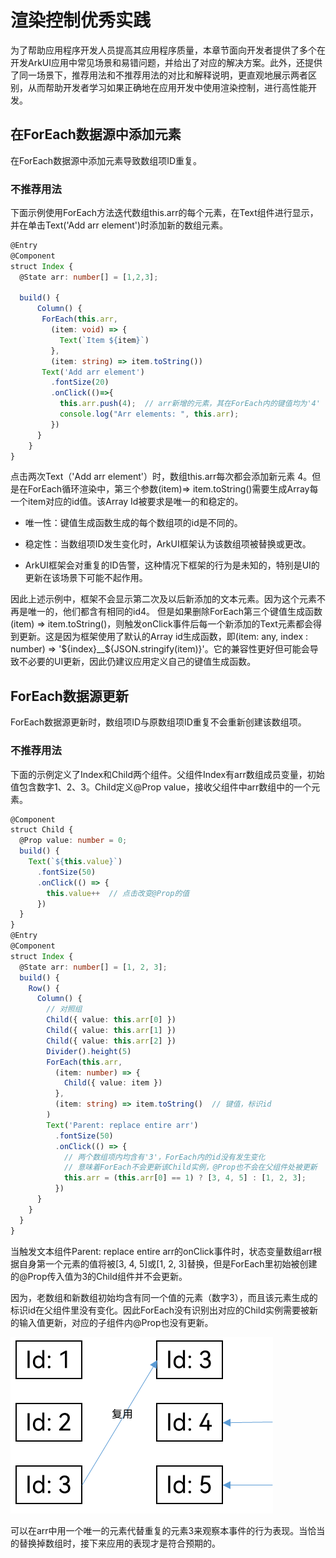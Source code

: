 # 渲染控制优秀实践


为了帮助应用程序开发人员提高其应用程序质量，本章节面向开发者提供了多个在开发ArkUI应用中常见场景和易错问题，并给出了对应的解决方案。此外，还提供了同一场景下，推荐用法和不推荐用法的对比和解释说明，更直观地展示两者区别，从而帮助开发者学习如果正确地在应用开发中使用渲染控制，进行高性能开发。


## 在ForEach数据源中添加元素

在ForEach数据源中添加元素导致数组项ID重复。


### 不推荐用法

  下面示例使用ForEach方法迭代数组this.arr的每个元素，在Text组件进行显示，并在单击Text('Add arr element')时添加新的数组元素。
  
```ts
@Entry
@Component
struct Index {
  @State arr: number[] = [1,2,3];

  build() {
      Column() {
       ForEach(this.arr,
         (item: void) => {
           Text(`Item ${item}`)
         },
         (item: string) => item.toString())
       Text('Add arr element')
         .fontSize(20)
         .onClick(()=>{
           this.arr.push(4);  // arr新增的元素，其在ForEach内的键值均为'4'
           console.log("Arr elements: ", this.arr);
         })
      }
    }
}
```

点击两次Text（'Add arr element'）时，数组this.arr每次都会添加新元素 4。但是在ForEach循环渲染中，第三个参数(item)=&gt; item.toString()需要生成Array每一个item对应的id值。该Array Id被要求是唯一的和稳定的。

- 唯一性：键值生成函数生成的每个数组项的id是不同的。

- 稳定性：当数组项ID发生变化时，ArkUI框架认为该数组项被替换或更改。

- ArkUI框架会对重复的ID告警，这种情况下框架的行为是未知的，特别是UI的更新在该场景下可能不起作用。

因此上述示例中，框架不会显示第二次及以后新添加的文本元素。因为这个元素不再是唯一的，他们都含有相同的id4。 但是如果删除ForEach第三个键值生成函数(item) =&gt; item.toString()，则触发onClick事件后每一个新添加的Text元素都会得到更新。这是因为框架使用了默认的Array id生成函数，即(item: any, index : number) =&gt; '${index}__${JSON.stringify(item)}'。它的兼容性更好但可能会导致不必要的UI更新，因此仍建议应用定义自己的键值生成函数。


## ForEach数据源更新

ForEach数据源更新时，数组项ID与原数组项ID重复不会重新创建该数组项。


### 不推荐用法

下面的示例定义了Index和Child两个组件。父组件Index有arr数组成员变量，初始值包含数字1、2、3。Child定义\@Prop value，接收父组件中arr数组中的一个元素。

  
```ts
@Component
struct Child {
  @Prop value: number = 0;
  build() {
    Text(`${this.value}`)
      .fontSize(50)
      .onClick(() => {
        this.value++  // 点击改变@Prop的值
      })
  }
}
@Entry
@Component
struct Index {
  @State arr: number[] = [1, 2, 3];
  build() {
    Row() {
      Column() {
        // 对照组
        Child({ value: this.arr[0] })
        Child({ value: this.arr[1] })
        Child({ value: this.arr[2] })
        Divider().height(5)
        ForEach(this.arr,
          (item: number) => {
            Child({ value: item })
          },
          (item: string) => item.toString()  // 键值，标识id
        )
        Text('Parent: replace entire arr')
          .fontSize(50)
          .onClick(() => {
            // 两个数组项内均含有'3'，ForEach内的id没有发生变化
            // 意味着ForEach不会更新该Child实例，@Prop也不会在父组件处被更新
            this.arr = (this.arr[0] == 1) ? [3, 4, 5] : [1, 2, 3];
          })
      }
    }
  }
}
```

当触发文本组件Parent: replace entire arr的onClick事件时，状态变量数组arr根据自身第一个元素的值将被[3, 4, 5]或[1, 2, 3]替换，但是ForEach里初始被创建的\@Prop传入值为3的Child组件并不会更新。

因为，老数组和新数组初始均含有同一个值的元素（数字3），而且该元素生成的标识id在父组件里没有变化。因此ForEach没有识别出对应的Child实例需要被新的输入值更新，对应的子组件内\@Prop也没有更新。

![zh-cn_image_0000001604900446](figures/zh-cn_image_0000001604900446.png)

可以在arr中用一个唯一的元素代替重复的元素3来观察本事件的行为表现。当恰当的替换掉数组时，接下来应用的表现才是符合预期的。